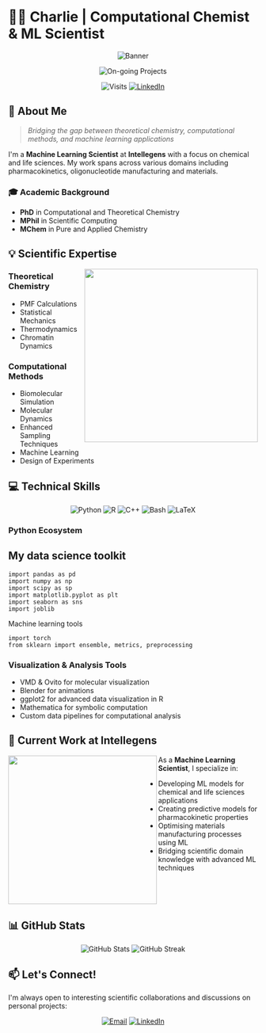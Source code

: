 # 👨‍🔬 Charlie | Computational Chemist & ML Scientist

<div align="center">
  
  ![Banner](https://raw.githubusercontent.com/yourusername/yourusername/main/assets/banner.gif)

  ![On-going Projects](https://img.shields.io/badge/Projects_in_Progress-4-blue)

  
  ![Visits](https://api.visitorbadge.io/api/VisitorHit?user=yourusername&repo=yourrepository&countColor=%237B1E7A)
  [![LinkedIn](https://img.shields.io/badge/LinkedIn-Connect-blue?style=flat&logo=linkedin)](https://www.linkedin.com/in/charles-phillips-49477719a/)
  
</div>

## 🧪 About Me

> *Bridging the gap between theoretical chemistry, computational methods, and machine learning applications*

I'm a **Machine Learning Scientist** at **Intellegens** with a focus on chemical and life sciences. My work spans across various domains including pharmacokinetics, oligonucleotide manufacturing and materials.

### 🎓 Academic Background
- **PhD** in Computational and Theoretical Chemistry
- **MPhil** in Scientific Computing
- **MChem** in Pure and Applied Chemistry

## 💡 Scientific Expertise

<img align="right" width="350" src="https://raw.githubusercontent.com/yourusername/yourusername/main/assets/molecular-simulation.gif" />

### Theoretical Chemistry
- PMF Calculations
- Statistical Mechanics
- Thermodynamics
- Chromatin Dynamics


### Computational Methods
- Biomolecular Simulation
- Molecular Dynamics
- Enhanced Sampling Techniques
- Machine Learning
- Design of Experiments

## 💻 Technical Skills

<div align="center">
  
  ![Python](https://img.shields.io/badge/Python-Advanced-3776AB?style=for-the-badge&logo=python&logoColor=white)
  ![R](https://img.shields.io/badge/R-Intermediate-276DC3?style=for-the-badge&logo=r&logoColor=white)
  ![C++](https://img.shields.io/badge/C++-Intermediate-00599C?style=for-the-badge&logo=cplusplus&logoColor=white)
  ![Bash](https://img.shields.io/badge/Bash-Intermediate-4EAA25?style=for-the-badge&logo=gnubash&logoColor=white)
  ![LaTeX](https://img.shields.io/badge/LaTeX-Advanced-008080?style=for-the-badge&logo=latex&logoColor=white)
  
</div>

### Python Ecosystem
## My data science toolkit
 ```
import pandas as pd
import numpy as np
import scipy as sp
import matplotlib.pyplot as plt
import seaborn as sns
import joblib
 ```
Machine learning tools
 ```
import torch
from sklearn import ensemble, metrics, preprocessing
 ```

### Visualization & Analysis Tools
- VMD & Ovito for molecular visualization
- Blender for animations
- ggplot2 for advanced data visualization in R
- Mathematica for symbolic computation
- Custom data pipelines for computational analysis

## 🚀 Current Work at Intellegens

<img align="left" width="300" src="https://raw.githubusercontent.com/yourusername/yourusername/main/assets/ml-diagram.png" />

As a **Machine Learning Scientist**, I specialize in:

- Developing ML models for chemical and life sciences applications
- Creating predictive models for pharmacokinetic properties
- Optimising materials manufacturing processes using ML
- Bridging scientific domain knowledge with advanced ML techniques

<br clear="left"/>


## 📊 GitHub Stats

<div align="center">
  <img src="https://github-readme-stats.vercel.app/api?username=charlescp97&show_icons=true&count_private=true&theme=radical" alt="GitHub Stats" />
  <img src="https://github-readme-streak-stats.herokuapp.com/?user=charlescp97&theme=radical" alt="GitHub Streak" />
</div>

## 📫 Let's Connect!

I'm always open to interesting scientific collaborations and discussions on personal projects:

<div align="center">
  
  [![Email](https://img.shields.io/badge/Email-Contact_Me-D14836?style=for-the-badge&logo=gmail&logoColor=white)](mailto:ccp32@cantab.ac.uk)
  [![LinkedIn](https://img.shields.io/badge/LinkedIn-Connect-0077B5?style=for-the-badge&logo=linkedin&logoColor=white)]([https://www.linkedin.com/in/yourusername](https://www.linkedin.com/in/charles-phillips-49477719a/))

  
</div>

